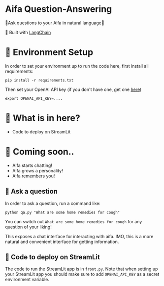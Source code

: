 # Aifa Question-Answering

🤖Ask questions to your Aifa in natural language🤖

💪 Built with [LangChain](https://github.com/hwchase17/langchain)

# 🌲 Environment Setup

In order to set your environment up to run the code here, first install all requirements:

```shell
pip install -r requirements.txt
```

Then set your OpenAI API key (if you don't have one, get one [here](https://beta.openai.com/playground))

```shell
export OPENAI_API_KEY=....
```

# 📄 What is in here?
- Code to deploy on StreamLit

# 🚧 Coming soon..
- Aifa starts chatting!
- Aifa grows a personality!
- Aifa remembers you!

## 💬 Ask a question
In order to ask a question, run a command like:

```shell
python qa.py "What are some home remedies for cough"
```

You can switch out `What are some home remedies for cough` for any question of your liking!

This exposes a chat interface for interacting with aifa.
IMO, this is a more natural and convenient interface for getting information.

## 🚀 Code to deploy on StreamLit

The code to run the StreamLit app is in `front.py`. 
Note that when setting up your StreamLit app you should make sure to add `OPENAI_API_KEY` as a secret environment variable.

